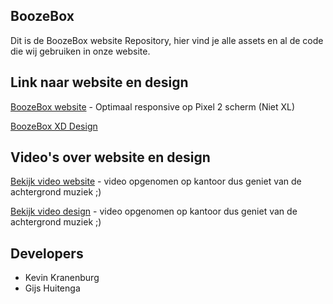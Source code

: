 ## BoozeBox

Dit is de BoozeBox website Repository, hier vind je alle assets en al de code die wij gebruiken in onze website.

## Link naar website en design

[BoozeBox website](http://25953.hosts2.ma-cloud.nl/bewijzenmap/KID/boozebox/public/index.html) - Optimaal responsive op Pixel 2 scherm (Niet XL)

[BoozeBox XD Design](https://xd.adobe.com/view/dee20c5a-bc62-4bf2-47ca-9fbeebac4492-a8d3/grid)

## Video's over website en design

[Bekijk video website](https://youtu.be/zaQI31gz6PQ) - video opgenomen op kantoor dus geniet van de achtergrond muziek ;)

[Bekijk video design](https://youtu.be/jHPAIKyGQ7Y) - video opgenomen op kantoor dus geniet van de achtergrond muziek ;)

## Developers

- Kevin Kranenburg
- Gijs Huitenga
